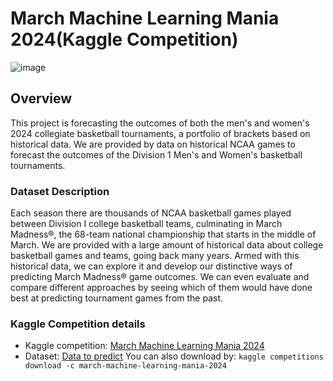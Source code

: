 # March Machine Learning Mania 2024(Kaggle Competition)
![image](https://github.com/user-attachments/assets/3a90bb28-55b6-48ab-95d3-627b6b967d05)

## Overview
This project is forecasting the outcomes of both the men's and women's 2024 collegiate basketball tournaments, a portfolio of brackets based on historical data. We are provided by data on historical NCAA games to forecast the outcomes of the Division 1 Men's and Women's basketball tournaments.
### Dataset Description
Each season there are thousands of NCAA basketball games played between Division I college basketball teams, culminating in March Madness®, the 68-team national championship that starts in the middle of March. We are provided with a large amount of historical data about college basketball games and teams, going back many years. Armed with this historical data, we can explore it and develop our distinctive ways of predicting March Madness® game outcomes. We can even evaluate and compare different approaches by seeing which of them would have done best at predicting tournament games from the past.

### Kaggle Competition details 
- Kaggle competition: [March Machine Learning Mania 2024](https://www.kaggle.com/competitions/march-machine-learning-mania-2024/overview)
- Dataset: [Data to predict](https://www.kaggle.com/competitions/march-machine-learning-mania-2024/data)
  You can also download by:
  ```kaggle competitions download -c march-machine-learning-mania-2024```
